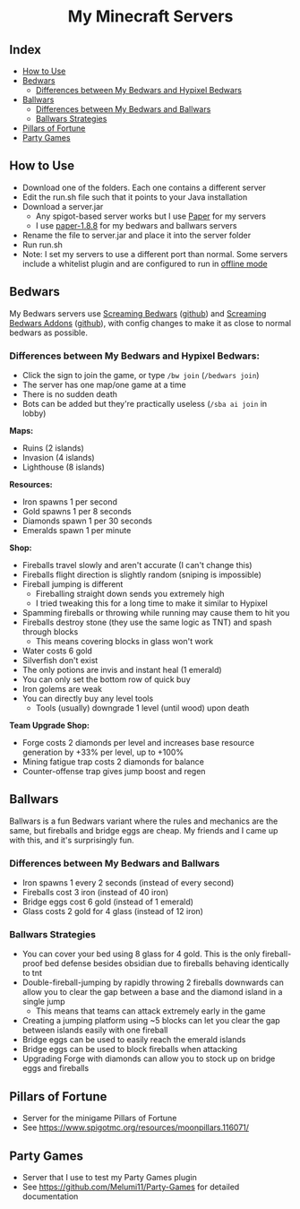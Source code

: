 <div align="center">
<h1>My Minecraft Servers</h1>
</div>

## Index
- [How to Use](#how-to-use)
- [Bedwars](#bedwars)
  - [Differences between My Bedwars and Hypixel Bedwars](#differences-between-my-bedwars-and-hypixel-bedwars)
- [Ballwars](#ballwars)
  - [Differences between My Bedwars and Ballwars](#differences-between-my-bedwars-and-ballwars)
  - [Ballwars Strategies](#ballwars-strategies)
- [Pillars of Fortune](#pillars-of-fortune)
- [Party Games](#party-games)

## How to Use
- Download one of the folders. Each one contains a different server
- Edit the run.sh file such that it points to your Java installation
- Download a server.jar
  - Any spigot-based server works but I use [Paper](https://papermc.io/) for my servers
  - I use [paper-1.8.8](https://papermc.io/downloads/all) for my bedwars and ballwars servers
- Rename the file to server.jar and place it into the server folder
- Run run.sh
- Note: I set my servers to use a different port than normal. Some servers include a whitelist plugin and are configured to run in <ins>offline mode<ins>

## Bedwars
My Bedwars servers use [Screaming Bedwars](https://www.spigotmc.org/resources/screaming-bedwars-1-8-8-1-21-1.63714/) ([github](https://github.com/ScreamingSandals/BedWars)) and [Screaming Bedwars Addons](https://www.spigotmc.org/resources/sba-screaming-bedwars-addon-1-8-8-1-21-1.99149/) ([github](https://github.com/boiscljo/SBA)), with config changes to make it as close to normal bedwars as possible.

### Differences between My Bedwars and Hypixel Bedwars:
- Click the sign to join the game, or type `/bw join` (`/bedwars join`)
- The server has one map/one game at a time
- There is no sudden death 
- Bots can be added but they're practically useless (`/sba ai join` in lobby)

__Maps:__
- Ruins (2 islands)
- Invasion (4 islands)
- Lighthouse (8 islands)

__Resources:__
- Iron spawns 1 per second
- Gold spawns 1 per 8 seconds
- Diamonds spawn 1 per 30 seconds
- Emeralds spawn 1 per minute 

__Shop:__
- Fireballs travel slowly and aren't accurate (I can't change this)
- Fireballs flight direction is slightly random (sniping is impossible)
- Fireball jumping is different
  - Fireballing straight down sends you extremely high
  - I tried tweaking this for a long time to make it similar to Hypixel
- Spamming fireballs or throwing while running may cause them to hit you
- Fireballs destroy stone (they use the same logic as TNT) and spash through blocks
  - This means covering blocks in glass won't work
- Water costs 6 gold
- Silverfish don't exist
- The only potions are invis and instant heal (1 emerald)
- You can only set the bottom row of quick buy
- Iron golems are weak
- You can directly buy any level tools
  - Tools (usually) downgrade 1 level (until wood) upon death

__Team Upgrade Shop:__
- Forge costs 2 diamonds per level and increases base resource generation by +33% per level, up to +100%
- Mining fatigue trap costs 2 diamonds for balance
- Counter-offense trap gives jump boost and regen

## Ballwars
Ballwars is a fun Bedwars variant where the rules and mechanics are the same, but fireballs and bridge eggs are cheap. My friends and I came up with this, and it's surprisingly fun.

### Differences between My Bedwars and Ballwars
- Iron spawns 1 every 2 seconds (instead of every second)
- Fireballs cost 3 iron (instead of 40 iron)
- Bridge eggs cost 6 gold (instead of 1 emerald)
- Glass costs 2 gold for 4 glass (instead of 12 iron)

### Ballwars Strategies
- You can cover your bed using 8 glass for 4 gold. This is the only fireball-proof bed defense besides obsidian due to fireballs behaving identically to tnt
- Double-fireball-jumping by rapidly throwing 2 fireballs downwards can allow you to clear the gap between a base and the diamond island in a single jump
  - This means that teams can attack extremely early in the game
- Creating a jumping platform using ~5 blocks can let you clear the gap between islands easily with one fireball
- Bridge eggs can be used to easily reach the emerald islands
- Bridge eggs can be used to block fireballs when attacking
- Upgrading Forge with diamonds can allow you to stock up on bridge eggs and fireballs

## Pillars of Fortune
- Server for the minigame Pillars of Fortune
- See https://www.spigotmc.org/resources/moonpillars.116071/

## Party Games
- Server that I use to test my Party Games plugin
- See https://github.com/Melumi11/Party-Games for detailed documentation
